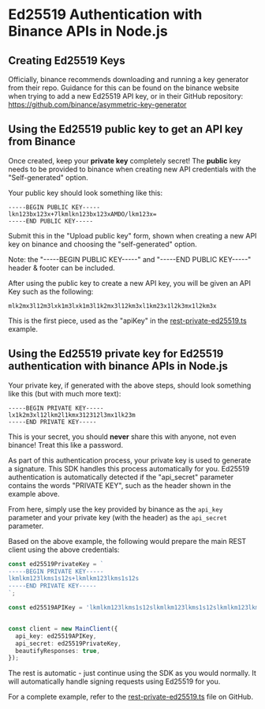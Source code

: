 # Ed25519 Authentication with Binance APIs in Node.js

## Creating Ed25519 Keys

Officially, binance recommends downloading and running a key generator from their repo. Guidance for this can be found on the binance website when trying to add a new Ed25519 API key, or in their GitHub repository: https://github.com/binance/asymmetric-key-generator


## Using the Ed25519 public key to get an API key from Binance

Once created, keep your **private key** completely secret! The **public** key needs to be provided to binance when creating new API credentials with the "Self-generated" option.

Your public key should look something like this:

```pem
-----BEGIN PUBLIC KEY-----
lkn123bx123x+7lkmlkn123bx123xAMDO/lkm123x=
-----END PUBLIC KEY-----
```

Submit this in the "Upload public key" form, shown when creating a new API key on binance and choosing the "self-generated" option.

Note: the "-----BEGIN PUBLIC KEY-----" and "-----END PUBLIC KEY-----" header & footer can be included.

After using the public key to create a new API key, you will be given an API Key such as the following:

```
mlk2mx3l12m3lxk1m3lxk1m3l1k2mx3l12km3xl1km23x1l2k3mx1l2km3x
```

This is the first piece, used as the "apiKey" in the [rest-private-ed25519.ts](./rest-private-ed25519.ts) example.

## Using the Ed25519 private key for Ed25519 authentication with binance APIs in Node.js

Your private key, if generated with the above steps, should look something like this (but with much more text):

```pem
-----BEGIN PRIVATE KEY-----
lx1k2m3xl12lkm2l1kmx312312l3mx1lk23m
-----END PRIVATE KEY-----
```

This is your secret, you should **never** share this with anyone, not even binance! Treat this like a password.

As part of this authentication process, your private key is used to generate a signature. This SDK handles this process automatically for you. Ed25519 authentication is automatically detected if the "api_secret" parameter contains the words "PRIVATE KEY", such as the header shown in the example above.

From here, simply use the key provided by binance as the `api_key` parameter and your private key (with the header) as the `api_secret` parameter.

Based on the above example, the following would prepare the main REST client using the above credentials:

```typescript
const ed25519PrivateKey = `
-----BEGIN PRIVATE KEY-----
lkmlkm123lkms1s12s+lkmlkm123lkms1s12s
-----END PRIVATE KEY-----
`;

const ed25519APIKey = 'lkmlkm123lkms1s12slkmlkm123lkms1s12slkmlkm123lkms1s12s';


const client = new MainClient({
  api_key: ed25519APIKey,
  api_secret: ed25519PrivateKey,
  beautifyResponses: true,
});
```

The rest is automatic - just continue using the SDK as you would normally. It will automatically handle signing requests using Ed25519 for you.

For a complete example, refer to the [rest-private-ed25519.ts](./rest-private-ed25519.ts) file on GitHub.
